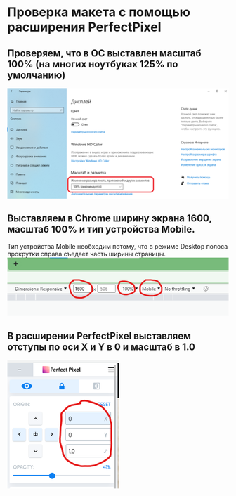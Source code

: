 # Проверка макета с помощью расширения PerfectPixel

## Проверяем, что в ОС выставлен масштаб 100% (на многих ноутбуках 125% по умолчанию)

![скриншот](shot1.png)

## Выставляем в Chrome ширину экрана 1600, масштаб 100% и тип устройства Mobile.

Тип устройства Mobile необходим потому, что в режиме Desktop полоса прокрутки справа съедает часть ширины страницы.
![скриншот](shot2.png)

## В расширении PerfectPixel выставляем отступы по оси X и Y в 0 и масштаб в 1.0

![скриншот](shot3.png)
